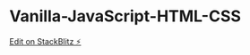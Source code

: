 # Vanilla-JavaScript-HTML-CSS

[Edit on StackBlitz ⚡️](https://stackblitz.com/edit/web-platform-p3uuqv)